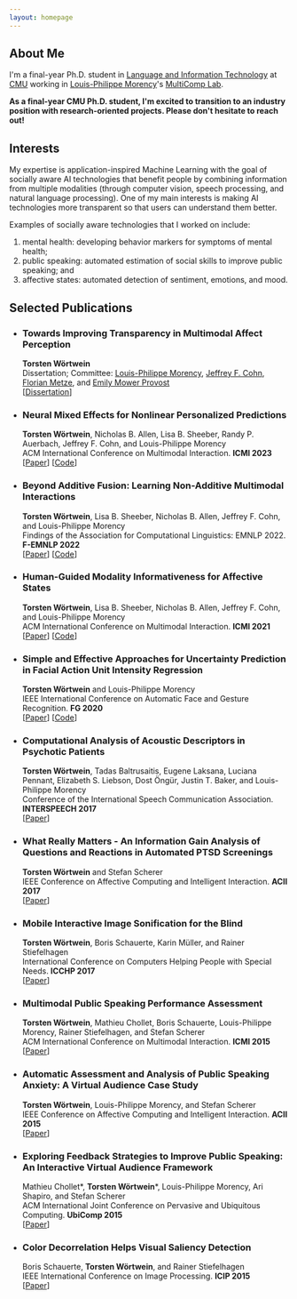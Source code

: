 ```yaml
---
layout: homepage
---
```


## About Me

I'm a final-year Ph.D. student in [Language and Information Technology](https://www.lti.cs.cmu.edu/) at [CMU](https://www.cmu.edu/) working in [Louis-Philippe Morency](https://www.cs.cmu.edu/~morency/)'s [MultiComp Lab](http://multicomp.cs.cmu.edu/).

**As a final-year CMU Ph.D. student, I'm excited to transition to an industry position with research-oriented projects. Please don't hesitate to reach out!**

## Interests

My expertise is application-inspired Machine Learning with the goal of socially aware AI technologies that benefit people by combining information from multiple modalities (through computer vision, speech processing, and natural language processing). One of my main interests is making AI technologies more transparent so that users can understand them better.

Examples of socially aware technologies that I worked on include:
1. mental health: developing behavior markers for symptoms of mental health;
2. public speaking: automated estimation of social skills to improve public speaking; and
3. affective states: automated detection of sentiment, emotions, and mood.

## Selected Publications

- ### Towards Improving Transparency in Multimodal Affect Perception
  **Torsten Wörtwein**
  <br>
  Dissertation; Committee: [Louis-Philippe Morency](https://www.cs.cmu.edu/~morency/), [Jeffrey F. Cohn](https://www.jeffcohn.net/), [Florian Metze](https://www.linkedin.com/in/florianmetze/), and [Emily Mower Provost](https://emp.engin.umich.edu/)
  <br>
  [[Dissertation](https://kilthub.cmu.edu/articles/thesis/Towards_Improving_Transparency_in_Multimodal_Affect_Perception/25062008)]

- ### Neural Mixed Effects for Nonlinear Personalized Predictions
  **Torsten Wörtwein**, Nicholas B. Allen, Lisa B. Sheeber, Randy P. Auerbach, Jeffrey F. Cohn, and Louis-Philippe Morency
  <br>
  ACM International Conference on Multimodal Interaction. **ICMI 2023**
  <br>
  [[Paper](https://doi.org/10.1145/3577190.3614115)] [[Code](https://github.com/twoertwein/NeuralMixedEffects/)]

- ### Beyond Additive Fusion: Learning Non-Additive Multimodal Interactions
  **Torsten Wörtwein**, Lisa B. Sheeber, Nicholas B. Allen, Jeffrey F. Cohn, and Louis-Philippe Morency
  <br>
  Findings of the Association for Computational Linguistics: EMNLP 2022. **F-EMNLP 2022**
  <br>
  [[Paper](https://doi.org/10.18653/v1/2022.findings-emnlp.344)] [[Code](https://github.com/twoertwein/MultimodalResidualOptimization/)]

- ### Human-Guided Modality Informativeness for Affective States
  **Torsten Wörtwein**, Lisa B. Sheeber, Nicholas B. Allen, Jeffrey F. Cohn, and Louis-Philippe Morency
  <br>
  ACM International Conference on Multimodal Interaction. **ICMI 2021**
  <br>
  [[Paper](https://doi.org/10.1145/3462244.3481004)] [[Code](https://github.com/twoertwein/HumanGuidedAttention/)]

- ### Simple and Effective Approaches for Uncertainty Prediction in Facial Action Unit Intensity Regression
  **Torsten Wörtwein** and Louis-Philippe Morency
  <br>
  IEEE International Conference on Automatic Face and Gesture Recognition. **FG 2020**
  <br>
  [[Paper](https://doi.org/10.1109/FG47880.2020.00045)] [[Code](https://github.com/twoertwein/UncertaintyRegression)]

- ### Computational Analysis of Acoustic Descriptors in Psychotic Patients
  **Torsten Wörtwein**, Tadas Baltrusaitis, Eugene Laksana, Luciana Pennant, Elizabeth S. Liebson, Dost Öngür, Justin T. Baker, and Louis-Philippe Morency
  <br>
  Conference of the International Speech Communication Association. **INTERSPEECH 2017**
  <br>
  [[Paper](https://doi.org/10.21437/Interspeech.2017-466)]

- ### What Really Matters - An Information Gain Analysis of Questions and Reactions in Automated PTSD Screenings
  **Torsten Wörtwein** and Stefan Scherer
  <br>
  IEEE Conference on Affective Computing and Intelligent Interaction. **ACII 2017**
  <br>
  [[Paper](https://doi.org/10.1109/ACII.2017.8273573)]

- ### Mobile Interactive Image Sonification for the Blind
  **Torsten Wörtwein**, Boris Schauerte, Karin Müller, and Rainer Stiefelhagen
  <br>
  International Conference on Computers Helping People with Special Needs. **ICCHP 2017**
  <br>
  [[Paper](https://www.springerprofessional.de/en/mobile-interactive-image-sonification-for-the-blind/10341192)]

- ### Multimodal Public Speaking Performance Assessment
  **Torsten Wörtwein**, Mathieu Chollet, Boris Schauerte, Louis-Philippe Morency, Rainer Stiefelhagen, and Stefan Scherer
  <br>
  ACM International Conference on Multimodal Interaction. **ICMI 2015**
  <br>
  [[Paper](https://doi.org/10.1145/2818346.2820762)]

- ### Automatic Assessment and Analysis of Public Speaking Anxiety: A Virtual Audience Case Study
  **Torsten Wörtwein**, Louis-Philippe Morency, and Stefan Scherer
  <br>
  IEEE Conference on Affective Computing and Intelligent Interaction. **ACII 2015**
  <br>
  [[Paper](https://doi.org/10.1109/ACII.2015.7344570)]

- ### Exploring Feedback Strategies to Improve Public Speaking: An Interactive Virtual Audience Framework
  Mathieu Chollet\*, **Torsten Wörtwein**\*, Louis-Philippe Morency, Ari Shapiro, and Stefan Scherer
  <br>
  ACM International Joint Conference on Pervasive and Ubiquitous Computing. **UbiComp 2015**
  <br>
  [[Paper](https://doi.org/10.1145/2750858.2806060)]

- ### Color Decorrelation Helps Visual Saliency Detection
  Boris Schauerte, **Torsten Wörtwein**, and Rainer Stiefelhagen
  <br>
  IEEE International Conference on Image Processing. **ICIP 2015**
  <br>
  [[Paper](https://doi.org/10.1109/ICIP.2015.7351144)]

